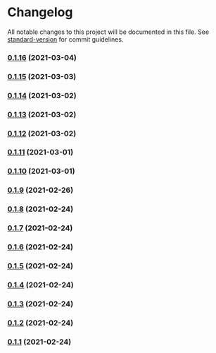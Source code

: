# Changelog

All notable changes to this project will be documented in this file. See [standard-version](https://github.com/conventional-changelog/standard-version) for commit guidelines.

### [0.1.16](https://github.com/yujingxiacai/eslint-config-cit-yukang/compare/v0.1.15...v0.1.16) (2021-03-04)

### [0.1.15](https://github.com/yujingxiacai/eslint-config-cit-yukang/compare/v0.1.14...v0.1.15) (2021-03-03)

### [0.1.14](https://github.com/yujingxiacai/eslint-config-cit-yukang/compare/v0.1.13...v0.1.14) (2021-03-02)

### [0.1.13](https://github.com/yujingxiacai/eslint-config-cit-yukang/compare/v0.1.12...v0.1.13) (2021-03-02)

### [0.1.12](https://github.com/yujingxiacai/eslint-config-cit-yukang/compare/v0.1.11...v0.1.12) (2021-03-02)

### [0.1.11](https://github.com/yujingxiacai/eslint-config-cit-yukang/compare/v0.1.10...v0.1.11) (2021-03-01)

### [0.1.10](https://github.com/yujingxiacai/eslint-config-cit-yukang/compare/v0.1.9...v0.1.10) (2021-03-01)

### [0.1.9](https://github.com/yujingxiacai/eslint-config-cit-yukang/compare/v0.1.8...v0.1.9) (2021-02-26)

### [0.1.8](https://github.com/yujingxiacai/eslint-config-cit-yukang/compare/v0.1.7...v0.1.8) (2021-02-24)

### [0.1.7](https://github.com/yujingxiacai/eslint-config-cit-yukang/compare/v0.1.6...v0.1.7) (2021-02-24)

### [0.1.6](https://github.com/yujingxiacai/eslint-config-cit-yukang/compare/v0.1.5...v0.1.6) (2021-02-24)

### [0.1.5](https://github.com/yujingxiacai/eslint-config-cit-yukang/compare/v0.1.4...v0.1.5) (2021-02-24)

### [0.1.4](https://github.com/yujingxiacai/eslint-config-cit-yukang/compare/v0.1.3...v0.1.4) (2021-02-24)

### [0.1.3](https://github.com/yujingxiacai/eslint-config-cit-yukang/compare/v0.1.2...v0.1.3) (2021-02-24)

### [0.1.2](https://github.com/yujingxiacai/eslint-config-cit-yukang/compare/v0.1.1...v0.1.2) (2021-02-24)

### [0.1.1](https://github.com/yujingxiacai/eslint-config-cit-yukang/compare/v0.1.0...v0.1.1) (2021-02-24)
